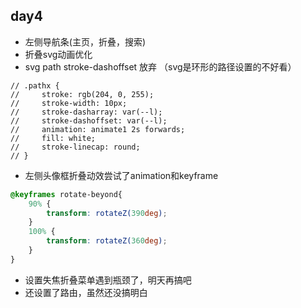 ## day4
* 左侧导航条(主页，折叠，搜索)
* 折叠svg动画优化
* svg path stroke-dashoffset 放弃 （svg是环形的路径设置的不好看）
```
// .pathx {
//     stroke: rgb(204, 0, 255);
//     stroke-width: 10px;
//     stroke-dasharray: var(--l);
//     stroke-dashoffset: var(--l);
//     animation: animate1 2s forwards;
//     fill: white;
//     stroke-linecap: round;
// }
```
* 左侧头像框折叠动效尝试了animation和keyframe
```scss
@keyframes rotate-beyond{
    90% {
        transform: rotateZ(390deg);
    }
    100% {
        transform: rotateZ(360deg);
    }
}
```
* 设置失焦折叠菜单遇到瓶颈了，明天再搞吧
* 还设置了路由，虽然还没搞明白